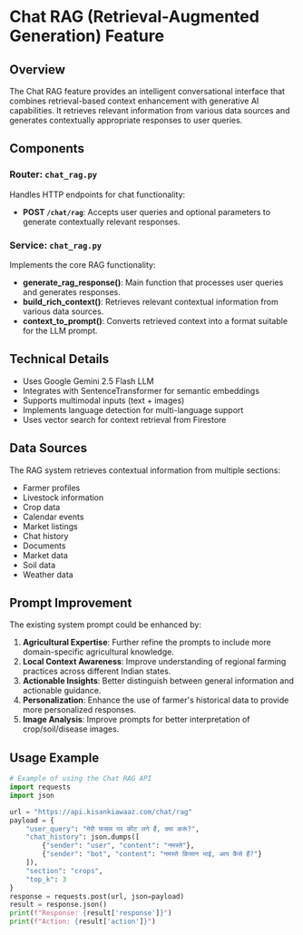 # Chat RAG (Retrieval-Augmented Generation) Feature

## Overview
The Chat RAG feature provides an intelligent conversational interface that combines retrieval-based context enhancement with generative AI capabilities. It retrieves relevant information from various data sources and generates contextually appropriate responses to user queries.

## Components

### Router: `chat_rag.py`
Handles HTTP endpoints for chat functionality:
- **POST `/chat/rag`**: Accepts user queries and optional parameters to generate contextually relevant responses.

### Service: `chat_rag.py`
Implements the core RAG functionality:
- **generate_rag_response()**: Main function that processes user queries and generates responses.
- **build_rich_context()**: Retrieves relevant contextual information from various data sources.
- **context_to_prompt()**: Converts retrieved context into a format suitable for the LLM prompt.

## Technical Details
- Uses Google Gemini 2.5 Flash LLM
- Integrates with SentenceTransformer for semantic embeddings
- Supports multimodal inputs (text + images)
- Implements language detection for multi-language support
- Uses vector search for context retrieval from Firestore

## Data Sources
The RAG system retrieves contextual information from multiple sections:
- Farmer profiles
- Livestock information
- Crop data
- Calendar events
- Market listings
- Chat history
- Documents
- Market data
- Soil data
- Weather data

## Prompt Improvement
The existing system prompt could be enhanced by:

1. **Agricultural Expertise**: Further refine the prompts to include more domain-specific agricultural knowledge.
2. **Local Context Awareness**: Improve understanding of regional farming practices across different Indian states.
3. **Actionable Insights**: Better distinguish between general information and actionable guidance.
4. **Personalization**: Enhance the use of farmer's historical data to provide more personalized responses.
5. **Image Analysis**: Improve prompts for better interpretation of crop/soil/disease images.

## Usage Example
```python
# Example of using the Chat RAG API
import requests
import json

url = "https://api.kisankiawaaz.com/chat/rag"
payload = {
    "user_query": "मेरी फसल पर कीट लगे हैं, क्या करूं?",
    "chat_history": json.dumps([
        {"sender": "user", "content": "नमस्ते"},
        {"sender": "bot", "content": "नमस्ते किसान भाई, आप कैसे हैं?"}
    ]),
    "section": "crops",
    "top_k": 3
}
response = requests.post(url, json=payload)
result = response.json()
print(f"Response: {result['response']}")
print(f"Action: {result['action']}")
``` 